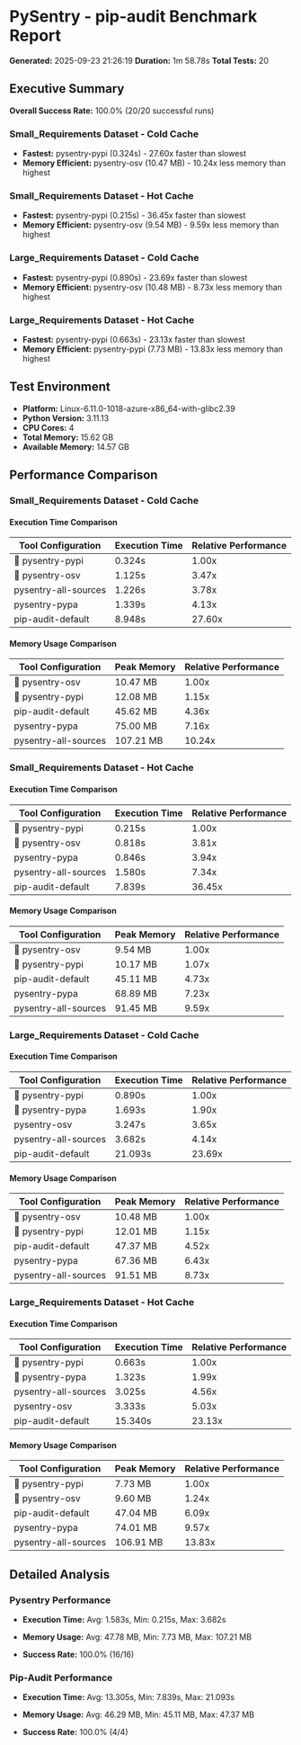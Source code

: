 # PySentry - pip-audit Benchmark Report

**Generated:** 2025-09-23 21:26:19
**Duration:** 1m 58.78s
**Total Tests:** 20

## Executive Summary

**Overall Success Rate:** 100.0% (20/20 successful runs)

### Small_Requirements Dataset - Cold Cache
- **Fastest:** pysentry-pypi (0.324s) - 27.60x faster than slowest
- **Memory Efficient:** pysentry-osv (10.47 MB) - 10.24x less memory than highest

### Small_Requirements Dataset - Hot Cache
- **Fastest:** pysentry-pypi (0.215s) - 36.45x faster than slowest
- **Memory Efficient:** pysentry-osv (9.54 MB) - 9.59x less memory than highest

### Large_Requirements Dataset - Cold Cache
- **Fastest:** pysentry-pypi (0.890s) - 23.69x faster than slowest
- **Memory Efficient:** pysentry-osv (10.48 MB) - 8.73x less memory than highest

### Large_Requirements Dataset - Hot Cache
- **Fastest:** pysentry-pypi (0.663s) - 23.13x faster than slowest
- **Memory Efficient:** pysentry-pypi (7.73 MB) - 13.83x less memory than highest

## Test Environment

- **Platform:** Linux-6.11.0-1018-azure-x86_64-with-glibc2.39
- **Python Version:** 3.11.13
- **CPU Cores:** 4
- **Total Memory:** 15.62 GB
- **Available Memory:** 14.57 GB

## Performance Comparison

### Small_Requirements Dataset - Cold Cache

#### Execution Time Comparison

| Tool Configuration | Execution Time | Relative Performance |
|---------------------|---------------------|---------------------|
| 🥇 pysentry-pypi | 0.324s | 1.00x |
| 🥈 pysentry-osv | 1.125s | 3.47x |
|  pysentry-all-sources | 1.226s | 3.78x |
|  pysentry-pypa | 1.339s | 4.13x |
|  pip-audit-default | 8.948s | 27.60x |

#### Memory Usage Comparison

| Tool Configuration | Peak Memory | Relative Performance |
|---------------------|---------------------|---------------------|
| 🥇 pysentry-osv | 10.47 MB | 1.00x |
| 🥈 pysentry-pypi | 12.08 MB | 1.15x |
|  pip-audit-default | 45.62 MB | 4.36x |
|  pysentry-pypa | 75.00 MB | 7.16x |
|  pysentry-all-sources | 107.21 MB | 10.24x |

### Small_Requirements Dataset - Hot Cache

#### Execution Time Comparison

| Tool Configuration | Execution Time | Relative Performance |
|---------------------|---------------------|---------------------|
| 🥇 pysentry-pypi | 0.215s | 1.00x |
| 🥈 pysentry-osv | 0.818s | 3.81x |
|  pysentry-pypa | 0.846s | 3.94x |
|  pysentry-all-sources | 1.580s | 7.34x |
|  pip-audit-default | 7.839s | 36.45x |

#### Memory Usage Comparison

| Tool Configuration | Peak Memory | Relative Performance |
|---------------------|---------------------|---------------------|
| 🥇 pysentry-osv | 9.54 MB | 1.00x |
| 🥈 pysentry-pypi | 10.17 MB | 1.07x |
|  pip-audit-default | 45.11 MB | 4.73x |
|  pysentry-pypa | 68.89 MB | 7.23x |
|  pysentry-all-sources | 91.45 MB | 9.59x |

### Large_Requirements Dataset - Cold Cache

#### Execution Time Comparison

| Tool Configuration | Execution Time | Relative Performance |
|---------------------|---------------------|---------------------|
| 🥇 pysentry-pypi | 0.890s | 1.00x |
| 🥈 pysentry-pypa | 1.693s | 1.90x |
|  pysentry-osv | 3.247s | 3.65x |
|  pysentry-all-sources | 3.682s | 4.14x |
|  pip-audit-default | 21.093s | 23.69x |

#### Memory Usage Comparison

| Tool Configuration | Peak Memory | Relative Performance |
|---------------------|---------------------|---------------------|
| 🥇 pysentry-osv | 10.48 MB | 1.00x |
| 🥈 pysentry-pypi | 12.01 MB | 1.15x |
|  pip-audit-default | 47.37 MB | 4.52x |
|  pysentry-pypa | 67.36 MB | 6.43x |
|  pysentry-all-sources | 91.51 MB | 8.73x |

### Large_Requirements Dataset - Hot Cache

#### Execution Time Comparison

| Tool Configuration | Execution Time | Relative Performance |
|---------------------|---------------------|---------------------|
| 🥇 pysentry-pypi | 0.663s | 1.00x |
| 🥈 pysentry-pypa | 1.323s | 1.99x |
|  pysentry-all-sources | 3.025s | 4.56x |
|  pysentry-osv | 3.333s | 5.03x |
|  pip-audit-default | 15.340s | 23.13x |

#### Memory Usage Comparison

| Tool Configuration | Peak Memory | Relative Performance |
|---------------------|---------------------|---------------------|
| 🥇 pysentry-pypi | 7.73 MB | 1.00x |
| 🥈 pysentry-osv | 9.60 MB | 1.24x |
|  pip-audit-default | 47.04 MB | 6.09x |
|  pysentry-pypa | 74.01 MB | 9.57x |
|  pysentry-all-sources | 106.91 MB | 13.83x |

## Detailed Analysis

### Pysentry Performance

- **Execution Time:** Avg: 1.583s, Min: 0.215s, Max: 3.682s

- **Memory Usage:** Avg: 47.78 MB, Min: 7.73 MB, Max: 107.21 MB

- **Success Rate:** 100.0% (16/16)

### Pip-Audit Performance

- **Execution Time:** Avg: 13.305s, Min: 7.839s, Max: 21.093s

- **Memory Usage:** Avg: 46.29 MB, Min: 45.11 MB, Max: 47.37 MB

- **Success Rate:** 100.0% (4/4)